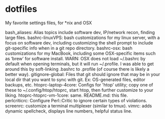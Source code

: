 # dotfiles
My favorite settings files, for *nix and OSX


bash_aliases: Alias topics include software dev, IP/network recon, finding
    large files.
bashrc-linuxVPS: bash customizations for my linux server, with a focus on 
    software dev, including customizing the shell prompt to include 
    git-specific info when in a git repo directory.
bashrc-osx: bash customizations for my MacBook, including some OSX-specific 
    items such as ‘brew’ for software install. 
    WARN: OSX does not load ~/.bashrc by default when opening terminals, but it
    will run ~/.profile.  I was able to get around this by soft-linking 
    .bashrc to .profile (of course there is likely a better way).
gitignore-global: Files that git should ignore that may be in your local dir
    that you want to sync with git. Ex: OS-generated files, editor backups, etc.
htoprc-laptop-4core: Configs for 'htop' utility; copy one of these to
    ~/.config/htop/htoprc, start htop, then further customize to your liking.
htoprc-htoprc-vm-1core: same.
README.md: this file.  
perlcriticrc: Configure Perl::Critic to ignore certain types of violations.
screenrc: customize a terminal multiplexer (similar to tmux).
vimrc: adds dynamic spellcheck, displays line numbers, helpful status line.

